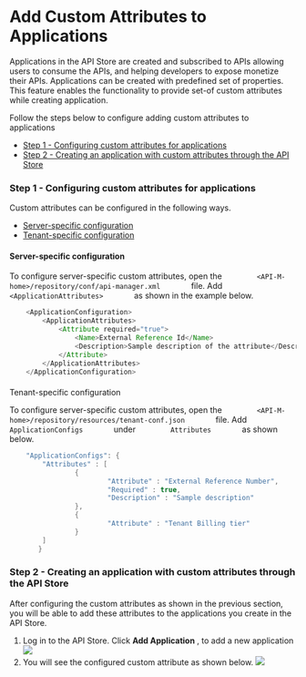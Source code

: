 # Add Custom Attributes to Applications

Applications in the API Store are created and subscribed to APIs allowing users to consume the APIs, and helping developers to expose monetize their APIs. Applications can be created with predefined set of properties. This feature enables the functionality to provide set-of custom attributes while creating application.

Follow the steps below to configure adding custom attributes to applications

-   [Step 1 - Configuring custom attributes for applications](#AddCustomAttributestoApplications-Step1-Configuringcustomattributesforapplications)
-   [Step 2 - Creating an application with custom attributes through the API Store](#AddCustomAttributestoApplications-Step2-CreatinganapplicationwithcustomattributesthroughtheAPIStore)

### Step 1 - Configuring custom attributes for applications

Custom attributes can be configured in the following ways.

-   [Server-specific configuration](#AddCustomAttributestoApplications-Server-specificconfiguration)
-   [Tenant-specific configuration](#AddCustomAttributestoApplications-Tenant-specificconfiguration)

#### Server-specific configuration

To configure server-specific custom attributes, open the `         <API-M-home>/repository/conf/api-manager.xml        ` file. Add `         <ApplicationAttributes>        ` as shown in the example below.

``` java
    <ApplicationConfiguration>
        <ApplicationAttributes>
            <Attribute required="true">
                <Name>External Reference Id</Name>
                <Description>Sample description of the attribute</Description>
            </Attribute>
        </ApplicationAttributes>
    </ApplicationConfiguration>
```

#### 
Tenant-specific configuration

To configure server-specific custom attributes, open the `         <API-M-home>/repository/resources/tenant-conf.json        ` file. Add `         ApplicationConfigs        ` under `         Attributes        ` as shown below.

``` java
    "ApplicationConfigs": {
        "Attributes" : [
                {
                        "Attribute" : "External Reference Number",
                        "Required" : true,
                        "Description" : "Sample description"
                },
                {
                        "Attribute" : "Tenant Billing tier"
                }
        ]
       }
```

### Step 2 - Creating an application with custom attributes through the API Store

After configuring the custom attributes as shown in the previous section, you will be able to add these attributes to the applications you create in the API Store.

1.  Log in to the API Store. Click **Add Application** , to add a new application
    ![](attachments/103333199/103333200.png)
2.  You will see the configured custom attribute as shown below.
    ![](attachments/103333199/103333201.png)
